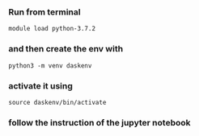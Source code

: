 ### Run from terminal

`module load python-3.7.2`

### and then create the env with 

`python3 -m venv daskenv`

### activate it using

`source daskenv/bin/activate`

### follow the instruction of the jupyter notebook
